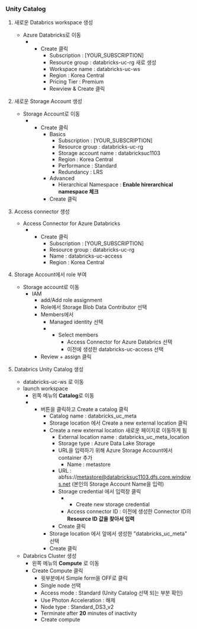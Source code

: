 ### Unity Catalog

1. 새로운 Databrics workspace 생성

    - Azure Databricks로 이동
        - + Create 클릭
            - Subscription : [YOUR_SUBSCRIPTION]
            - Resource group : databricks-uc-rg 새로 생성
            - Workspace name : databricks-uc-ws
            - Region : Korea Central
            - Pricing Tier : Premium
            - Rewview & Create 클릭

2. 새로운 Storage Account 생성

    - Storage Account로 이동
        - + Create 클릭
            - Basics 
                - Subscription : [YOUR_SUBSCRIPTION]
                - Resource group : databricks-uc-rg
                - Storage account name : databricksuc1103
                - Region : Korea Central
                - Performance : Standard
                - Redundancy : LRS
            - Advanced
                - Hierarchical Namespace : **Enable hirerarchical namespace 체크**
            - Create 클릭

3. Access connector 생성

    - Access Connector for Azure Databricks
        - + Create 클릭
            - Subscription : [YOUR_SUBSCRIPTION]
            - Resource group : databricks-uc-rg
            - Name : databricks-uc-access
            - Region : Korea Central

4. Storage Account에서 role 부여

    - Storage account로 이동
        - IAM
            - add/Add role assignment
            - Role에서 Storage Blob Data Contributor 선택
            - Members에서
                - Managed identity 선택
                - + Select members
                    - Access Connector for Azure Databrics 선택
                    - 이전에 생성한 databricks-uc-access 선택
            - Review + assign 클릭

5. Databrics Unity Catalog 생성
    
    - databricks-uc-ws 로 이동
    - launch workspace
        - 왼쪽 메뉴의 **Catalog**로 이동
        - + 버튼을 클릭하고 Create a catalog 클릭
            - Catalog name : databricks_uc_meta
            - Storage location 에서 Create a new external location 클릭
            - Create a new external location 새로운 페이지로 이동하게 됨
                - External location name : databricks_uc_meta_location
                - Storage type : Azure Data Lake Storage
                - URL을 입력하기 위해 Azure Storage Account에서 container 추가
                    - Name : metastore
                - URL : abfss://metastore@databricksuc1103.dfs.core.windows.net (본인의 Storage Account Name을 입력)
                - Storage credential 에서 입력창 클릭
                    - + Create new storage credential
                    - Access connector ID : 이전에 생성한 Connector ID의 **Resource ID 값을 찾아서 입력**
                - Create 클릭
            - Storage location 에서 앞에서 생성한 "databricks_uc_meta" 선택
            - Create 클릭
    - Databrics Cluster 생성
        - 왼쪽 메뉴의 **Compute** 로 이동
        - Create Compute 클릭
            - 윗부분에서 Simple form을 OFF로 클릭
            - Single node 선택
            - Access mode : Standard (Unity Catalog 선택 되는 부분 확인)
            - Use Photon Acceleration : 해제
            - Node type : Standard_DS3_v2
            - Terminate after **20** minutes of inactivity
            - Create compute



